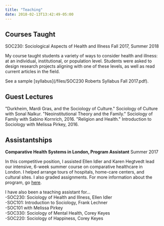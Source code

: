 ```yaml
---
title: "Teaching"
date: 2018-02-13T13:42:49-05:00
---
```


## Courses Taught

SOC230: Sociological Aspects of Health and Illness
Fall 2017, Summer 2018

My course taught students a variety of ways to consider health and illness: at an individual, institutional, or population level. Students were asked to design research projects aligning with one of these levels, as well as read current articles in the field.

See a sample [syllabus](/files/SOC230 Roberts Syllabus Fall 2017.pdf).

## Guest Lectures
"Durkheim, Mardi Gras, and the Sociology of Culture." Sociology of Culture with Sonal Nalkur.
"Neoinstitutional Theory and the Family." Sociology of Family with Sabino Kornrich, 2016.
"Religion and Health." Introduction to Sociology with Melissa Pirkey, 2016.

## Assistantships

**Comparative Health Systems in London, Program Assistant**
Summer 2017

In this competitive position, I assisted Ellen Idler and Karen Hegtvedt lead our intensive, 6-week summer course on comparative healthcare in London. I helped arrange tours of hospitals, home-care centers, and cultural sites. I also graded assignments.
For more information about the program, go [here](http://sociology.emory.edu/home/undergraduate/study-abroad.html).

I have also been a teaching assistant for...  
  -SOC230: Sociology of Health and Illness, Ellen Idler  
  -SOC101: Introduction to Sociology, Frank Lechner  
  -SOC101 with Melissa Pirkey  
  -SOC330: Sociology of Mental Health, Corey Keyes  
  -SOC220: Sociology of Happiness, Corey Keyes





